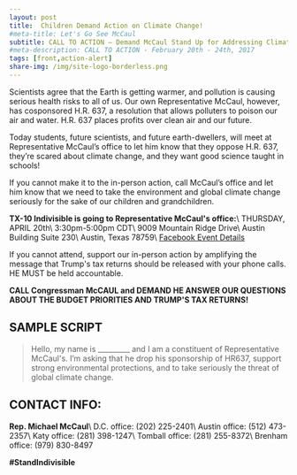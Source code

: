 ```yaml
---
layout: post
title:  Children Demand Action on Climate Change!
#meta-title: Let's Go See McCaul
subtitle: CALL TO ACTION – Demand McCaul Stand Up for Addressing Climate Change!
#meta-description: CALL TO ACTION - February 20th - 24th, 2017
tags: [front,action-alert]
share-img: /img/site-logo-borderless.png
---
```


Scientists agree that the Earth is getting warmer, and pollution is causing serious health risks to all of us. Our own Representative McCaul, however, has cosponsored H.R. 637, a resolution that allows polluters to poison our air and water. H.R. 637 places profits over clean air and our future.

Today students, future scientists, and future earth-dwellers, will meet at Representative McCaul’s office to let him know that they oppose H.R. 637, they’re scared about climate change, and they want good science taught in schools!

If you cannot make it to the in-person action, call McCaul’s office and let him know that we need to take the environment and global climate change seriously for the sake of our children and grandchildren.

**TX-10 Indivisible is going to Representative McCaul's office:**\\
THURSDAY, APRIL 20th\\
3:30pm-5:00pm CDT\\
9009 Mountain Ridge Drive\\
Austin Building Suite 230\\
Austin, Texas 78759\\
[Facebook Event Details](https://www.facebook.com/events/1252512828202455/)

If you cannot attend, support our in-person action by amplifying the message that Trump's tax returns should be released with your phone calls. HE MUST be held accountable.

**CALL Congressman McCAUL and DEMAND HE ANSWER OUR QUESTIONS ABOUT THE BUDGET PRIORITIES AND TRUMP'S TAX RETURNS!**


## SAMPLE SCRIPT
>Hello, my name is &#95;&#95;&#95;&#95;&#95;&#95;&#95;&#95;&#95; and I am a constituent of Representative McCaul's. I’m asking that he drop his sponsorship of HR637, support strong environmental protections, and to take seriously the threat of global climate change.

## CONTACT INFO:

**Rep. Michael McCaul**\\
D.C. office: (202) 225-2401\\
Austin office: (512) 473-2357\\
Katy office: (281) 398-1247\\
Tomball office: (281) 255-8372\\
Brenham office: (979) 830-8497

**#StandIndivisible**
